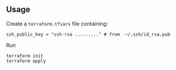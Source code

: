 ## Usage

Create a `terraform.tfvars` file containing:
```
ssh_public_key = "ssh-rsa ........." # from  ~/.ssh/id_rsa.pub 
```

Run
```
terraform init
terraform apply
```
